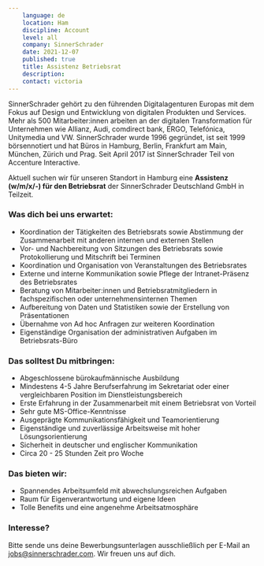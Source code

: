 ```yaml
---
    language: de
    location: Ham
    discipline: Account 
    level: all
    company: SinnerSchrader
    date: 2021-12-07
    published: true
    title: Assistenz Betriebsrat 
    description: 
    contact: victoria
---
```


SinnerSchrader gehört zu den führenden Digitalagenturen Europas mit dem Fokus auf Design und Entwicklung von digitalen Produkten und Services. Mehr als 500 Mitarbeiter:innen arbeiten an der digitalen Transformation für Unternehmen wie Allianz, Audi, comdirect bank, ERGO, Telefónica, Unitymedia und VW. SinnerSchrader wurde 1996 gegründet, ist seit 1999 börsennotiert und hat Büros in Hamburg, Berlin, Frankfurt am Main, München, Zürich und Prag. Seit April 2017 ist SinnerSchrader Teil von Accenture Interactive.

Aktuell suchen wir für unseren Standort in Hamburg eine **Assistenz (w/m/x/-) für den Betriebsrat** der SinnerSchrader Deutschland GmbH in Teilzeit.
 
### Was dich bei uns erwartet:
 
- Koordination der Tätigkeiten des Betriebsrats sowie Abstimmung der Zusammenarbeit mit anderen internen und externen Stellen
- Vor- und Nachbereitung von Sitzungen des Betriebsrats sowie Protokollierung und Mitschrift bei Terminen
- Koordination und Organisation von Veranstaltungen des Betriebsrates
- Externe und interne Kommunikation sowie Pflege der Intranet-Präsenz des Betriebsrates
- Beratung von Mitarbeiter:innen und Betriebsratmitgliedern in fachspezifischen oder unternehmensinternen Themen
- Aufbereitung von Daten und Statistiken sowie der Erstellung von Präsentationen
- Übernahme von Ad hoc Anfragen zur weiteren Koordination
- Eigenständige Organisation der administrativen Aufgaben im Betriebsrats-Büro
 
### Das solltest Du mitbringen:
 
- Abgeschlossene bürokaufmännische Ausbildung
- Mindestens 4-5 Jahre Berufserfahrung im Sekretariat oder einer vergleichbaren Position im Dienstleistungsbereich
- Erste Erfahrung in der Zusammenarbeit mit einem Betriebsrat von Vorteil
- Sehr gute MS-Office-Kenntnisse
- Ausgeprägte Kommunikationsfähigkeit und Teamorientierung
- Eigenständige und zuverlässige Arbeitsweise mit hoher Lösungsorientierung
- Sicherheit in deutscher und englischer Kommunikation 
- Circa 20 - 25 Stunden Zeit pro Woche

### Das bieten wir:

- Spannendes Arbeitsumfeld mit abwechslungsreichen Aufgaben
- Raum für Eigenverantwortung und eigene Ideen
- Tolle Benefits und eine angenehme Arbeitsatmosphäre
 
### Interesse?
 
Bitte sende uns deine Bewerbungsunterlagen ausschließlich per E-Mail an <jobs@sinnerschrader.com>. Wir freuen uns auf dich.
